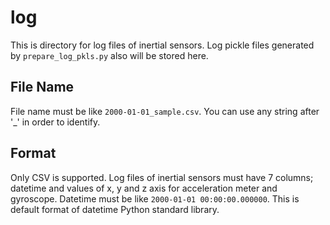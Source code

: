 # log
This is directory for log files of inertial sensors.
Log pickle files generated by `prepare_log_pkls.py` also will be stored here.

## File Name
File name must be like `2000-01-01_sample.csv`.
You can use any string after '_' in order to identify.

## Format
Only CSV is supported.
Log files of inertial sensors must have 7 columns; datetime and values of x, y and z axis for acceleration meter and gyroscope.
Datetime must be like `2000-01-01 00:00:00.000000`.
This is default format of datetime Python standard library.
